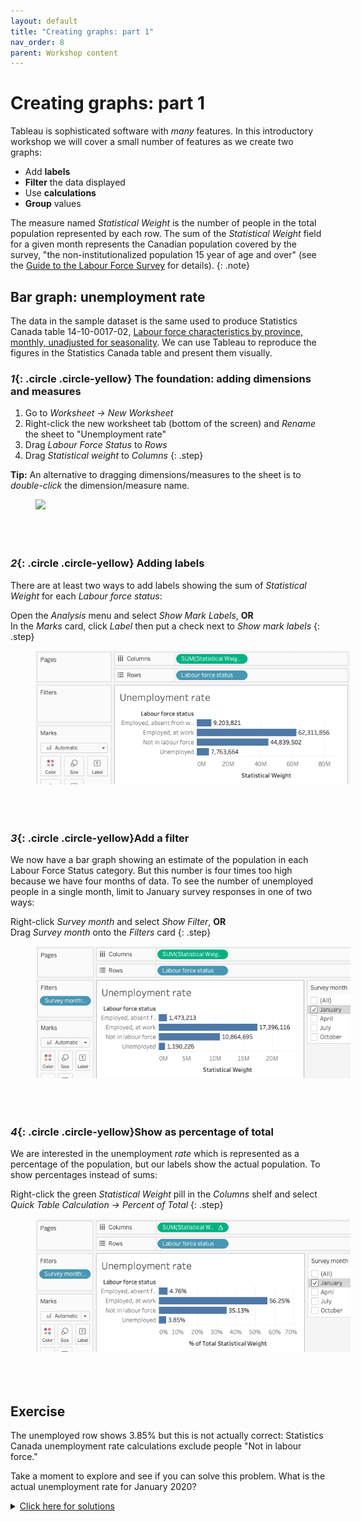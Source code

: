 ```yaml
---
layout: default
title: "Creating graphs: part 1"
nav_order: 8
parent: Workshop content
---
```

# Creating graphs: part 1
Tableau is sophisticated software with _many_ features. In this introductory workshop we will cover a small number of features as we create two graphs:

- Add **labels**
- **Filter** the data displayed
- Use **calculations**
- **Group** values
  
The measure named _Statistical Weight_ is the number of people in the total population represented by each row. The sum of the _Statistical Weight_ field for a given month represents the Canadian population covered by the survey, "the non-institutionalized population 15 year of age and over" (see the [Guide to the Labour Force Survey](https://www150.statcan.gc.ca/n1/pub/71-543-g/71-543-g2020001-eng.htm) for details).
{: .note}
 
## Bar graph: unemployment rate
The data in the sample dataset is the same used to produce Statistics Canada table 14-10-0017-02, [Labour force characteristics by province, monthly, unadjusted for seasonality](https://www150.statcan.gc.ca/t1/tbl1/en/tv.action?pid=1410001702). We can use Tableau to reproduce the figures in the Statistics Canada table and present them visually.

### *1*{: .circle .circle-yellow} The foundation: adding dimensions and measures

1. Go to _Worksheet -> New Worksheet_
1. Right-click the new worksheet tab (bottom of the screen) and _Rename_ the sheet to "Unemployment rate"
1. Drag _Labour Force Status_ to _Rows_
1. Drag _Statistical weight_ to _Columns_ 
{: .step}

**Tip:** An alternative to dragging dimensions/measures to the sheet is to _double-click_ the dimension/measure name.  

<img style="margin-left:40px; margin-bottom:50px" src="images/1-foundation.png" />

### *2*{: .circle .circle-yellow} Adding labels
There are at least two ways to add labels showing the sum of _Statistical Weight_ for each _Labour force status_:

Open the _Analysis_ menu and select _Show Mark Labels_, **OR**  
In the _Marks_ card, click _Label_ then put a check next to _Show mark labels_
{: .step}

<img style="margin-left:40px; margin-bottom:50px" src="images/1-labels.png" />

### *3*{: .circle .circle-yellow}Add a filter
We now have a bar graph showing an estimate of the population  in each Labour Force Status category. But this number is four times too high because we have four months of data. To see the number of unemployed people in a single month, limit to January survey responses in one of two ways:

Right-click _Survey month_ and select _Show Filter_, **OR**  
Drag _Survey month_ onto the _Filters_ card
{: .step}

<img style="margin-left:40px; margin-bottom:50px" src="images/1-filter.png" />

### *4*{: .circle .circle-yellow}Show as percentage of total
We are interested in the unemployment _rate_ which is represented as a percentage of the population, but our labels show the actual population. To show percentages instead of sums:

Right-click the green _Statistical Weight_ pill in the _Columns_ shelf and select _Quick Table Calculation -> Percent of Total_
{: .step}

<img style="margin-left:40px; margin-bottom:50px" src="images/1-percentage.png" />

## Exercise
The unemployed row shows 3.85% but this is not actually correct: Statistics Canada unemployment rate calculations exclude people "Not in labour force."  

Take a moment to explore and see if you can solve this problem. What is the actual unemployment rate for January 2020?

<details>
<summary><u>Click here for solutions</u></summary>
<div style="border: thin grey 1px; background-color: #eeebee; padding:15px;">
<p><strong>Solution 1:</strong> on the bar graph, right click the label "Not in labour force" and select <em>Exclude</em>. (Notice that this adds a new <em>Labour force status</em> filter to to the <em>Filters</em> card.)</p>
<p><strong>Solution 2:</strong> drag the<em>Labour Force Survey</em>dimension from the left menu to the<em>Filters</em>card and exclude "Not in labour force".</p>
<img style="margin-left:40px; margin-bottom:50px" src="images/1-exercise.png" />
<p>Canada's unemployment rate for January 2020 was <strong>5.93%</strong></p>
</div>
</details>

